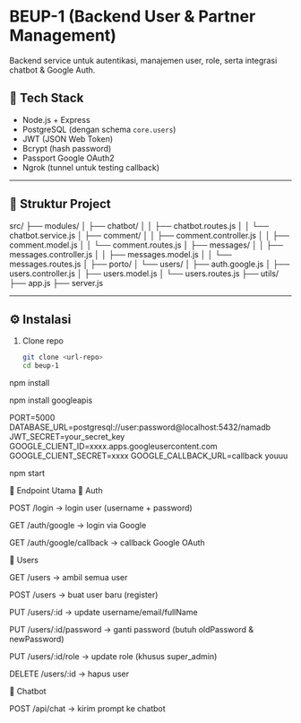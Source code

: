 # BEUP-1 (Backend User & Partner Management)

Backend service untuk autentikasi, manajemen user, role, serta integrasi chatbot & Google Auth.

## 🚀 Tech Stack
- Node.js + Express
- PostgreSQL (dengan schema `core.users`)
- JWT (JSON Web Token)
- Bcrypt (hash password)
- Passport Google OAuth2
- Ngrok (tunnel untuk testing callback)

---

## 📂 Struktur Project

src/
├── modules/
│ ├── chatbot/
│ │ ├── chatbot.routes.js
│ │ └── chatbot.service.js
│ ├── comment/
│ │ ├── comment.controller.js
│ │ ├── comment.model.js
│ │ └── comment.routes.js
│ ├── messages/
│ │ ├── messages.controller.js
│ │ ├── messages.model.js
│ │ └── messages.routes.js
│ ├── porto/
│ └── users/
│ ├── auth.google.js
│ ├── users.controller.js
│ ├── users.model.js
│ └── users.routes.js
├── utils/
├── app.js
├── server.js


---

## ⚙️ Instalasi

1. Clone repo
   ```bash
   git clone <url-repo>
   cd beup-1

npm install

npm install googleapis

PORT=5000
DATABASE_URL=postgresql://user:password@localhost:5432/namadb
JWT_SECRET=your_secret_key
GOOGLE_CLIENT_ID=xxxx.apps.googleusercontent.com
GOOGLE_CLIENT_SECRET=xxxx
GOOGLE_CALLBACK_URL=callback youuu

npm start


🔑 Endpoint Utama
🔹 Auth

POST /login → login user (username + password)

GET /auth/google → login via Google

GET /auth/google/callback → callback Google OAuth

🔹 Users

GET /users → ambil semua user

POST /users → buat user baru (register)

PUT /users/:id → update username/email/fullName

PUT /users/:id/password → ganti password (butuh oldPassword & newPassword)

PUT /users/:id/role → update role (khusus super_admin)

DELETE /users/:id → hapus user

🔹 Chatbot

POST /api/chat → kirim prompt ke chatbot
